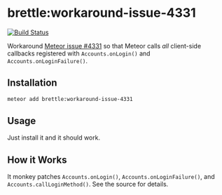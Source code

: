 # brettle:workaround-issue-4331

[![Build Status](https://travis-ci.org/brettle/meteor-accounts-workaround-issue-4331.svg?branch=master)](https://travis-ci.org/brettle/meteor-accounts-workaround-issue-4331)

Workaround [Meteor issue #4331](https://github.com/meteor/meteor/issues/4331) so
that Meteor calls *all* client-side callbacks registered with
`Accounts.onLogin()` and `Accounts.onLoginFailure()`.

## Installation

```sh
meteor add brettle:workaround-issue-4331
```

## Usage

Just install it and it should work.

## How it Works

It monkey patches `Accounts.onLogin()`, `Accounts.onLoginFailure()`, and
`Accounts.callLoginMethod()`. See the source for details.
